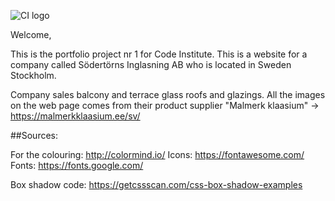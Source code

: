 ![CI logo](https://codeinstitute.s3.amazonaws.com/fullstack/ci_logo_small.png)

Welcome,

This is the portfolio project nr 1 for Code Institute. This is a website for a company called Södertörns Inglasning AB who is located in Sweden Stockholm.

Company sales balcony and terrace glass roofs and glazings. All the images on the web page comes from their product supplier "Malmerk klaasium" -> https://malmerkklaasium.ee/sv/

##Sources:

For the colouring: http://colormind.io/
Icons: https://fontawesome.com/
Fonts: <https://fonts.google.com/>

Box shadow code: https://getcssscan.com/css-box-shadow-examples

